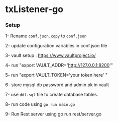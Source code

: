 # txListener-go

### Setup

1- Rename `conf.json.copy` to `conf.json`

2- update configuration variables in conf.json file

3- vault setup : https://www.vaultproject.io/ 

4- run "export VAULT_ADDR='http://127.0.0.1:8200'"

5- run "export VAULT_TOKEN='your token here' "

6- store mysql db password and admin pk in vault 

7- use `ddl.sql` file to create database tables. 

8- run code using `go run main.go`

9- Run Rest server using go run rest/server.go


